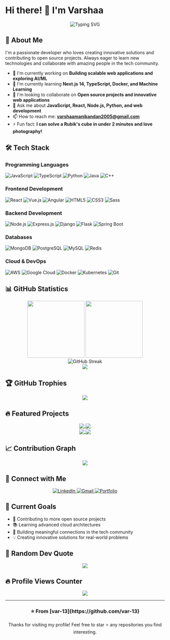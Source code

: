 # Hi there! 👋 I'm Varshaa

<div align="center">
  <img src="https://readme-typing-svg.herokuapp.com?font=Fira+Code&pause=1000&color=2E9EF7&center=true&vCenter=true&width=435&lines=Full+Stack+Developer;Problem+Solver;Tech+Enthusiast;Always+Learning+New+Things;Open+Source+Contributor" alt="Typing SVG" />
</div>

## 🚀 About Me

I'm a passionate developer who loves creating innovative solutions and contributing to open source projects. Always eager to learn new technologies and collaborate with amazing people in the tech community.

- 🔭 I'm currently working on **Building scalable web applications and exploring AI/ML**
- 🌱 I'm currently learning **Next.js 14, TypeScript, Docker, and Machine Learning**
- 👯 I'm looking to collaborate on **Open source projects and innovative web applications**
- 💬 Ask me about **JavaScript, React, Node.js, Python, and web development**
- 📫 How to reach me: **varshaamanikandan2005@gmail.com**
- ⚡ Fun fact: **I can solve a Rubik's cube in under 2 minutes and love photography!**

## 🛠️ Tech Stack

### Programming Languages
<p>
  <img alt="JavaScript" src="https://img.shields.io/badge/-JavaScript-F7DF1E?style=flat-square&logo=javascript&logoColor=black" />
  <img alt="TypeScript" src="https://img.shields.io/badge/-TypeScript-007ACC?style=flat-square&logo=typescript&logoColor=white" />
  <img alt="Python" src="https://img.shields.io/badge/-Python-3776AB?style=flat-square&logo=python&logoColor=white" />
  <img alt="Java" src="https://img.shields.io/badge/-Java-007396?style=flat-square&logo=java&logoColor=white" />
  <img alt="C++" src="https://img.shields.io/badge/-C++-00599C?style=flat-square&logo=c%2B%2B&logoColor=white" />
</p>

### Frontend Development
<p>
  <img alt="React" src="https://img.shields.io/badge/-React-45b8d8?style=flat-square&logo=react&logoColor=white" />
  <img alt="Vue.js" src="https://img.shields.io/badge/-Vue.js-4FC08D?style=flat-square&logo=vue.js&logoColor=white" />
  <img alt="Angular" src="https://img.shields.io/badge/-Angular-DD0031?style=flat-square&logo=angular&logoColor=white" />
  <img alt="HTML5" src="https://img.shields.io/badge/-HTML5-E34F26?style=flat-square&logo=html5&logoColor=white" />
  <img alt="CSS3" src="https://img.shields.io/badge/-CSS3-1572B6?style=flat-square&logo=css3&logoColor=white" />
  <img alt="Sass" src="https://img.shields.io/badge/-Sass-CC6699?style=flat-square&logo=sass&logoColor=white" />
</p>

### Backend Development
<p>
  <img alt="Node.js" src="https://img.shields.io/badge/-Node.js-43853d?style=flat-square&logo=Node.js&logoColor=white" />
  <img alt="Express.js" src="https://img.shields.io/badge/-Express.js-000000?style=flat-square&logo=express&logoColor=white" />
  <img alt="Django" src="https://img.shields.io/badge/-Django-092E20?style=flat-square&logo=django&logoColor=white" />
  <img alt="Flask" src="https://img.shields.io/badge/-Flask-000000?style=flat-square&logo=flask&logoColor=white" />
  <img alt="Spring Boot" src="https://img.shields.io/badge/-Spring%20Boot-6DB33F?style=flat-square&logo=spring&logoColor=white" />
</p>

### Databases
<p>
  <img alt="MongoDB" src="https://img.shields.io/badge/-MongoDB-13aa52?style=flat-square&logo=mongodb&logoColor=white" />
  <img alt="PostgreSQL" src="https://img.shields.io/badge/-PostgreSQL-336791?style=flat-square&logo=postgresql&logoColor=white" />
  <img alt="MySQL" src="https://img.shields.io/badge/-MySQL-4479A1?style=flat-square&logo=mysql&logoColor=white" />
  <img alt="Redis" src="https://img.shields.io/badge/-Redis-DC382D?style=flat-square&logo=redis&logoColor=white" />
</p>

### Cloud & DevOps
<p>
  <img alt="AWS" src="https://img.shields.io/badge/-AWS-232F3E?style=flat-square&logo=amazon-aws&logoColor=white" />
  <img alt="Google Cloud" src="https://img.shields.io/badge/-Google%20Cloud-4285F4?style=flat-square&logo=google-cloud&logoColor=white" />
  <img alt="Docker" src="https://img.shields.io/badge/-Docker-46a2f1?style=flat-square&logo=docker&logoColor=white" />
  <img alt="Kubernetes" src="https://img.shields.io/badge/-Kubernetes-326ce5?style=flat-square&logo=kubernetes&logoColor=white" />
  <img alt="Git" src="https://img.shields.io/badge/-Git-F05032?style=flat-square&logo=git&logoColor=white" />
</p>

## 📊 GitHub Statistics

<div align="center">
  <img height="180em" src="https://github-readme-stats.vercel.app/api?username=var-13&show_icons=true&theme=tokyonight&include_all_commits=true&count_private=true"/>
  <img height="180em" src="https://github-readme-stats.vercel.app/api/top-langs/?username=var-13&layout=compact&langs_count=8&theme=tokyonight"/>
</div>

<div align="center">
  <img src="https://github-readme-streak-stats.herokuapp.com/?user=var-13&theme=tokyonight" alt="GitHub Streak" />
</div>

<div align="center">
  <img src="https://github-readme-activity-graph.vercel.app/graph?username=var-13&theme=tokyo-night" />
</div>

## 🏆 GitHub Trophies
<div align="center">
  <img src="https://github-profile-trophy.vercel.app/?username=var-13&theme=tokyonight&no-frame=false&no-bg=true&margin-w=4" />
</div>

## 🔥 Featured Projects

<div align="center">
  <a href="https://github.com/var-13/ecommerce-platform">
    <img align="center" src="https://github-readme-stats.vercel.app/api/pin/?username=var-13&repo=ecommerce-platform&theme=tokyonight" />
  </a>
  <a href="https://github.com/var-13/task-manager-app">
    <img align="center" src="https://github-readme-stats.vercel.app/api/pin/?username=var-13&repo=task-manager-app&theme=tokyonight" />
  </a>
</div>

<div align="center">
  <a href="https://github.com/var-13/weather-dashboard">
    <img align="center" src="https://github-readme-stats.vercel.app/api/pin/?username=var-13&repo=weather-dashboard&theme=tokyonight" />
  </a>
  <a href="https://github.com/var-13/portfolio-website">
    <img align="center" src="https://github-readme-stats.vercel.app/api/pin/?username=var-13&repo=portfolio-website&theme=tokyonight" />
  </a>
</div>

## 📈 Contribution Graph
<div align="center">
  <img src="https://github-readme-activity-graph.vercel.app/graph?username=var-13&bg_color=0d1117&color=5BCDEC&line=5BCDEC&point=FFFFFF&hide_border=true" />
</div>

## 🤝 Connect with Me

<div align="center">
  <a href="https://www.linkedin.com/in/varshaa-manikandan-0b6763288/" target="_blank">
    <img src="https://img.shields.io/badge/-LinkedIn-0077B5?style=for-the-badge&logo=linkedin&logoColor=white" alt="LinkedIn"/>
  </a>
  <a href="mailto:varshaamanikandan2005@gmail.com" target="_blank">
    <img src="https://img.shields.io/badge/-Gmail-D14836?style=for-the-badge&logo=gmail&logoColor=white" alt="Gmail"/>
  </a>
  <a href="https://varshaas-ai-adventures.lovable.app/" target="_blank">
    <img src="https://img.shields.io/badge/-Portfolio-000000?style=for-the-badge&logo=react&logoColor=white" alt="Portfolio"/>
  </a>
</div>

## 🎯 Current Goals

- 🚀 Contributing to more open source projects
- 📚 Learning advanced cloud architectures
- 🤝 Building meaningful connections in the tech community
- 💡 Creating innovative solutions for real-world problems

## 💭 Random Dev Quote
<div align="center">
  <img src="https://quotes-github-readme.vercel.app/api?type=horizontal&theme=tokyonight" />
</div>

## 🔥 Profile Views Counter
<div align="center">
  <img src="https://komarev.com/ghpvc/?username=var-13&color=blueviolet&style=flat-square&label=Profile+Views" />
</div>

---
<div align="center">
  <h3>⭐️ From [var-13](https://github.com/var-13)</h3>
  <p>Thanks for visiting my profile! Feel free to star ⭐ any repositories you find interesting.</p>
</div>
